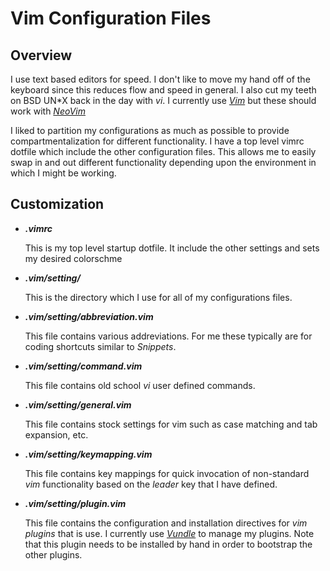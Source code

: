 # Vim Configuration Files

## Overview

I use text based editors for speed.  I don't like to move my hand off of
  the keyboard since this reduces flow and speed in general.  I also cut my
  teeth on BSD UN*X back in the day with _vi_.  I currently use
  [_Vim_](http://www.vim.org/) but these should work with
  [_NeoVim_](https://neovim.io/)

I liked to partition my configurations as much as possible to provide
  compartmentalization for different functionality.  I have a top level
  vimrc dotfile which include the other configuration files.  This allows
  me to easily swap in and out different functionality depending upon the
  environment in which I might be working.

## Customization

* **_.vimrc_**

  This is my top level startup dotfile.  It include the other settings and
  sets my desired colorschme

* **_.vim/setting/_**

  This is the directory which I use for all of my configurations files.

* **_.vim/setting/abbreviation.vim_**

  This file contains various addreviations.  For me these typically are for
  coding shortcuts similar to _Snippets_.

* **_.vim/setting/command.vim_**

  This file contains old school _vi_ user defined commands.

* **_.vim/setting/general.vim_**

  This file contains stock settings for vim such as case matching and tab
  expansion, etc.

* **_.vim/setting/keymapping.vim_**

  This file contains key mappings for quick invocation of non-standard _vim_
  functionality based on the _leader_ key that I have defined.

* **_.vim/setting/plugin.vim_**

  This file contains the configuration and installation directives for _vim
  plugins_ that is use.  I currently use
  [_Vundle_](https://github.com/VundleVim/Vundle.vim) to manage my plugins.
  Note that this plugin needs to be installed by hand in order to bootstrap
  the other plugins.
